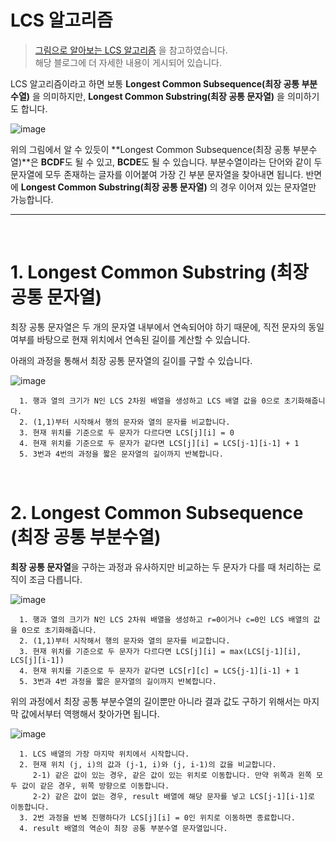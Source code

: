 # LCS 알고리즘

> [그림으로 알아보는 LCS 알고리즘](https://velog.io/@emplam27/%EC%95%8C%EA%B3%A0%EB%A6%AC%EC%A6%98-%EA%B7%B8%EB%A6%BC%EC%9C%BC%EB%A1%9C-%EC%95%8C%EC%95%84%EB%B3%B4%EB%8A%94-LCS-%EC%95%8C%EA%B3%A0%EB%A6%AC%EC%A6%98-Longest-Common-Substring%EC%99%80-Longest-Common-Subsequence) 을 참고하였습니다.  
> 해당 블로그에 더 자세한 내용이 게시되어 있습니다.

LCS 알고리즘이라고 하면 보통 **Longest Common Subsequence(최장 공통 부분수열)** 을 의미하지만, **Longest Common Substring(최장 공통 문자열)** 을 의미하기도 합니다.

![image](https://user-images.githubusercontent.com/29828988/121180505-e573f500-c89b-11eb-8a9e-c31269f437bc.png)

위의 그림에서 알 수 있듯이 **Longest Common Subsequence(최장 공통 부분수열)**은 **BCDF**도 될 수 있고, **BCDE**도 될 수 있습니다. 
부분수열이라는 단어와 같이 두 문자열에 모두 존재하는 글자를 이어붙여 가장 긴 부분 문자열을 찾아내면 됩니다.
반면에 **Longest Common Substring(최장 공통 문자열)** 의 경우 이어져 있는 문자열만 가능합니다. 

---------------------------------------------------------
</br>

# 1. Longest Common Substring (최장 공통 문자열)

최장 공통 문자열은 두 개의 문자열 내부에서 연속되어야 하기 때문에, 직전 문자의 동일 여부를 바탕으로 현재 위치에서 연속된 길이를 계산할 수 있습니다.

아래의 과정을 통해서 최장 공통 문자열의 길이를 구할 수 있습니다.

![image](https://user-images.githubusercontent.com/29828988/121182244-da21c900-c89d-11eb-95e0-2bfa84ab2a3c.png)

```
  1. 행과 열의 크기가 N인 LCS 2차원 배열을 생성하고 LCS 배열 값을 0으로 초기화해줍니다.
  2. (1,1)부터 시작해서 행의 문자와 열의 문자를 비교합니다.
  3. 현재 위치를 기준으로 두 문자가 다르다면 LCS[j][i] = 0
  4. 현재 위치를 기준으로 두 문자가 같다면 LCS[j][i] = LCS[j-1][i-1] + 1
  5. 3번과 4번의 과정을 짧은 문자열의 길이까지 반복합니다.
```

</br>

# 2. Longest Common Subsequence (최장 공통 부분수열)

**최장 공통 문자열**을 구하는 과정과 유사하지만 비교하는 두 문자가 다를 때 처리하는 로직이 조금 다릅니다.

![image](https://user-images.githubusercontent.com/29828988/121183971-94660000-c89f-11eb-8f96-4613e4dc8b48.png)

```
  1. 행과 열의 크기가 N인 LCS 2차워 배열을 생성하고 r=0이거나 c=0인 LCS 배열의 값을 0으로 초기화해줍니다.
  2. (1,1)부터 시작해서 행의 문자와 열의 문자를 비교합니다.
  3. 현재 위치를 기준으로 두 문자가 다르다면 LCS[j][i] = max(LCS[j-1][i], LCS[j][i-1])
  4. 현재 위치를 기준으로 두 문자가 같다면 LCS[r][c] = LCS{j-1][i-1] + 1
  5. 3번과 4번 과정을 짧은 문자열의 길이까지 반복합니다.
```

위의 과정에서 최장 공통 부분수열의 길이뿐만 아니라 결과 값도 구하기 위해서는 마지막 값에서부터 역행해서 찾아가면 됩니다.

![image](https://user-images.githubusercontent.com/29828988/121184163-c6776200-c89f-11eb-8ab7-7c5bae62f14d.png)

```
  1. LCS 배열의 가장 마지막 위치에서 시작합니다.
  2. 현재 위치 (j, i)의 값과 (j-1, i)와 (j, i-1)의 값을 비교합니다.
     2-1) 같은 값이 있는 경우, 같은 값이 있는 위치로 이동합니다. 만약 위쪽과 왼쪽 모두 값이 같은 경우, 위쪽 방향으로 이동합니다.
     2-2) 같은 값이 없는 경우, result 배열에 해당 문자를 넣고 LCS[j-1][i-1]로 이동합니다.
  3. 2번 과정을 반복 진행하다가 LCS[j][i] = 0인 위치로 이동하면 종료합니다.
  4. result 배열의 역순이 최장 공통 부분수열 문자열입니다.
```
